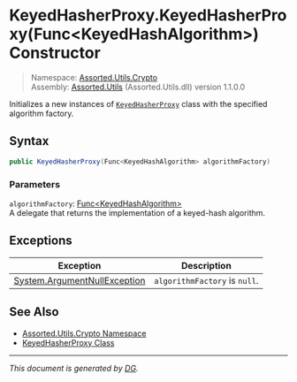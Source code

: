 ﻿# KeyedHasherProxy.KeyedHasherProxy(Func\<KeyedHashAlgorithm>) Constructor

> Namespace: [Assorted.Utils.Crypto](index.md#assortedutilscrypto-namespace)\
> Assembly: [Assorted.Utils](index.md) (Assorted.Utils.dll) version 1.1.0.0

Initializes a new instances of [`KeyedHasherProxy`](Assorted.Utils.Crypto.KeyedHasherProxy.md) class with the specified algorithm factory.

## Syntax

```csharp
public KeyedHasherProxy(Func<KeyedHashAlgorithm> algorithmFactory)
```

### Parameters

`algorithmFactory`: [Func\<KeyedHashAlgorithm>](https://docs.microsoft.com/en-us/dotnet/api/system.func-1)\
A delegate that returns the implementation of a keyed-hash algorithm.

## Exceptions

Exception | Description
--- | ---
[System.ArgumentNullException](https://docs.microsoft.com/en-us/dotnet/api/system.argumentnullexception) | `algorithmFactory` is `null`.

## See Also

- [Assorted.Utils.Crypto Namespace](index.md#assortedutilscrypto-namespace)
- [KeyedHasherProxy Class](Assorted.Utils.Crypto.KeyedHasherProxy.md)

---

_This document is generated by [DG](https://github.com/Khojasteh/dg)._
